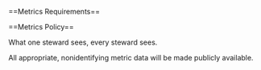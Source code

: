 ==Metrics Requirements==

==Metrics Policy==

What one steward sees, every steward sees.

All appropriate, nonidentifying metric data will be made publicly available.
